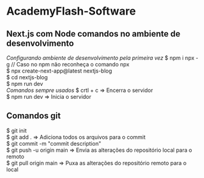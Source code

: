 # AcademyFlash-Software

## Next.js com Node comandos no ambiente de desenvolvimento
*Configurando ambiente de desenvolvimento pela primeira vez*
$ npm i npx -g  // Caso no npm não reconheça o comando npx  
$ npx create-next-app@latest nextjs-blog  
$ cd nextjs-blog  
$ npm run dev  
*Comandos sempre usados*
$ crtl + c        => Encerra o servidor  
$ npm run dev     => Inicia o servidor

## Comandos git
$ git init  
$ git add .                 => Adiciona todos os arquivos para o commit  
$ git commit -m "commit description"  
$ git push -u origin main      => Envia as alterações do repositório local para o remoto  
$ git pull origin main         => Puxa as alterações do repositório remoto para o local  


